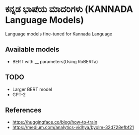 # ಕನ್ನಡ ಭಾಷೆಯ ಮಾದರಿಗಳು (KANNADA Language Models)
Language models fine-tuned for Kannada Language

## Available models
- BERT with __ parameters(Using RoBERTa)

## TODO
- Larger BERT model
- GPT-2

## References
- https://huggingface.co/blog/how-to-train
- https://medium.com/analytics-vidhya/byolm-32d728efbf21
